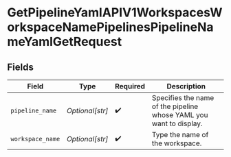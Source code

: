 # GetPipelineYamlAPIV1WorkspacesWorkspaceNamePipelinesPipelineNameYamlGetRequest


## Fields

| Field                                                              | Type                                                               | Required                                                           | Description                                                        |
| ------------------------------------------------------------------ | ------------------------------------------------------------------ | ------------------------------------------------------------------ | ------------------------------------------------------------------ |
| `pipeline_name`                                                    | *Optional[str]*                                                    | :heavy_check_mark:                                                 | Specifies the name of the pipeline whose YAML you want to display. |
| `workspace_name`                                                   | *Optional[str]*                                                    | :heavy_check_mark:                                                 | Type the name of the workspace.                                    |